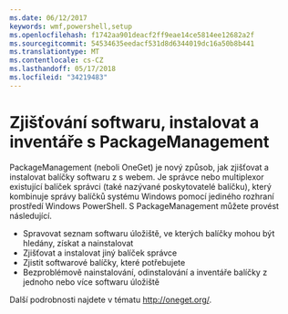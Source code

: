 ```yaml
---
ms.date: 06/12/2017
keywords: wmf,powershell,setup
ms.openlocfilehash: f1742aa901deacf2ff9eae14ce5814ee12682a2f
ms.sourcegitcommit: 54534635eedacf531d8d6344019dc16a50b8b441
ms.translationtype: MT
ms.contentlocale: cs-CZ
ms.lasthandoff: 05/17/2018
ms.locfileid: "34219483"
---
```

# <a name="software-discovery-install-and-inventory-with-packagemanagement"></a>Zjišťování softwaru, instalovat a inventáře s PackageManagement

PackageManagement (neboli OneGet) je nový způsob, jak zjišťovat a instalovat balíčky softwaru z s webem. Je správce nebo multiplexor existující balíček správci (také nazývané poskytovatelé balíčku), který kombinuje správy balíčků systému Windows pomocí jediného rozhraní prostředí Windows PowerShell. S PackageManagement můžete provést následující.

-   Spravovat seznam softwaru úložiště, ve kterých balíčky mohou být hledány, získat a nainstalovat
-   Zjišťovat a instalovat jiný balíček správce
-   Zjistit softwarové balíčky, které potřebujete
-   Bezproblémově nainstalování, odinstalování a inventáře balíčky z jednoho nebo více softwaru úložiště

Další podrobnosti najdete v tématu http://oneget.org/.
